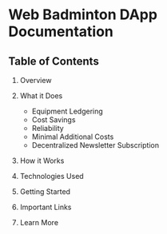 # Web Badminton DApp Documentation

## Table of Contents

1. Overview

2. What it Does

   - Equipment Ledgering
   - Cost Savings
   - Reliability
   - Minimal Additional Costs
   - Decentralized Newsletter Subscription

3. How it Works

4. Technologies Used

5. Getting Started

6. Important Links

7. Learn More
